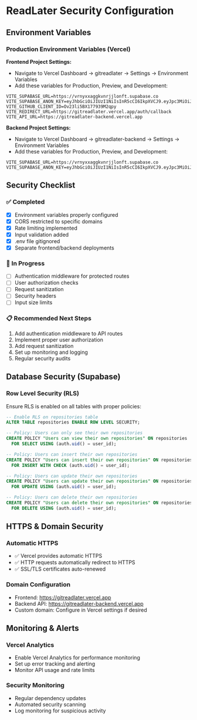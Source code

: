 # ReadLater Security Configuration

## Environment Variables

### Production Environment Variables (Vercel)

**Frontend Project Settings:**
- Navigate to Vercel Dashboard → gitreadlater → Settings → Environment Variables
- Add these variables for Production, Preview, and Development:

```
VITE_SUPABASE_URL=https://vrnyxxaggkvnrjjlonft.supabase.co
VITE_SUPABASE_ANON_KEY=eyJhbGciOiJIUzI1NiIsInR5cCI6IkpXVCJ9.eyJpc3MiOiJzdXBhYmFzZSIsInJlZiI6InZybnl4eGFnZ2t2bnJqamxvbmZ0Iiwicm9sZSI6ImFub24iLCJpYXQiOjE3NDUxODAwOTUsImV4cCI6MjA2MDc1NjA5NX0.mtH4hUAIO2lKca9UcZx7GAHXK69ppcfredDOo0Lw1sY
VITE_GITHUB_CLIENT_ID=Ov23li5BX177939M2qpy
VITE_REDIRECT_URL=https://gitreadlater.vercel.app/auth/callback
VITE_API_URL=https://gitreadlater-backend.vercel.app
```

**Backend Project Settings:**
- Navigate to Vercel Dashboard → gitreadlater-backend → Settings → Environment Variables
- Add these variables for Production, Preview, and Development:

```
VITE_SUPABASE_URL=https://vrnyxxaggkvnrjjlonft.supabase.co
VITE_SUPABASE_ANON_KEY=eyJhbGciOiJIUzI1NiIsInR5cCI6IkpXVCJ9.eyJpc3MiOiJzdXBhYmFzZSIsInJlZiI6InZybnl4eGFnZ2t2bnJqamxvbmZ0Iiwicm9sZSI6ImFub24iLCJpYXQiOjE3NDUxODAwOTUsImV4cCI6MjA2MDc1NjA5NX0.mtH4hUAIO2lKca9UcZx7GAHXK69ppcfredDOo0Lw1sY
```

## Security Checklist

### ✅ Completed
- [x] Environment variables properly configured
- [x] CORS restricted to specific domains  
- [x] Rate limiting implemented
- [x] Input validation added
- [x] .env file gitignored
- [x] Separate frontend/backend deployments

### 🔄 In Progress  
- [ ] Authentication middleware for protected routes
- [ ] User authorization checks
- [ ] Request sanitization
- [ ] Security headers
- [ ] Input size limits

### 📋 Recommended Next Steps
1. Add authentication middleware to API routes
2. Implement proper user authorization
3. Add request sanitization
4. Set up monitoring and logging
5. Regular security audits

## Database Security (Supabase)

### Row Level Security (RLS)
Ensure RLS is enabled on all tables with proper policies:

```sql
-- Enable RLS on repositories table
ALTER TABLE repositories ENABLE ROW LEVEL SECURITY;

-- Policy: Users can only see their own repositories
CREATE POLICY "Users can view their own repositories" ON repositories
  FOR SELECT USING (auth.uid() = user_id);

-- Policy: Users can insert their own repositories  
CREATE POLICY "Users can insert their own repositories" ON repositories
  FOR INSERT WITH CHECK (auth.uid() = user_id);

-- Policy: Users can update their own repositories
CREATE POLICY "Users can update their own repositories" ON repositories
  FOR UPDATE USING (auth.uid() = user_id);

-- Policy: Users can delete their own repositories
CREATE POLICY "Users can delete their own repositories" ON repositories
  FOR DELETE USING (auth.uid() = user_id);
```

## HTTPS & Domain Security

### Automatic HTTPS
- ✅ Vercel provides automatic HTTPS
- ✅ HTTP requests automatically redirect to HTTPS
- ✅ SSL/TLS certificates auto-renewed

### Domain Configuration
- Frontend: https://gitreadlater.vercel.app
- Backend API: https://gitreadlater-backend.vercel.app
- Custom domain: Configure in Vercel settings if desired

## Monitoring & Alerts

### Vercel Analytics
- Enable Vercel Analytics for performance monitoring
- Set up error tracking and alerting
- Monitor API usage and rate limits

### Security Monitoring
- Regular dependency updates
- Automated security scanning
- Log monitoring for suspicious activity
